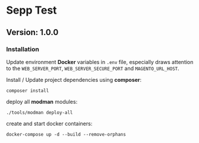 
# Sepp Test

## Version: 1.0.0

### Installation
Update environment **Docker** variables in `.env` file, especially draws attention to the `WEB_SERVER_PORT`, `WEB_SERVER_SECURE_PORT` and `MAGENTO_URL_HOST`.

Install / Update project dependencies using **composer**:

    composer install
 
deploy all **modman** modules:

    ./tools/modman deploy-all

create and start docker containers:

    docker-compose up -d --build --remove-orphans
